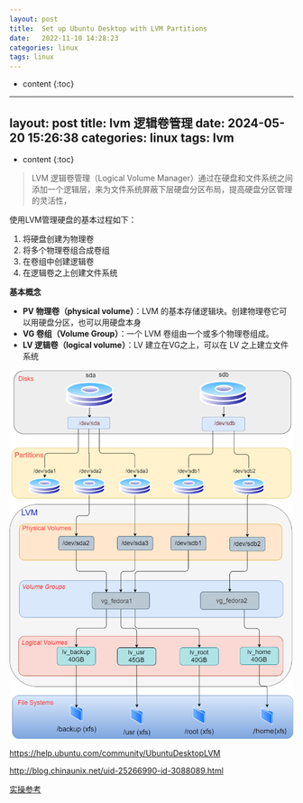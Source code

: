 ```yaml
---
layout: post
title:  Set up Ubuntu Desktop with LVM Partitions
date:   2022-11-10 14:28:23
categories: linux
tags: linux
---
```


* content
{:toc}

---
layout: post
title:  lvm 逻辑卷管理
date:   2024-05-20 15:26:38
categories: linux
tags: lvm
---

* content
{:toc}

>LVM 逻辑卷管理（Logical Volume Manager）通过在硬盘和文件系统之间添加一个逻辑层，来为文件系统屏蔽下层硬盘分区布局，提高硬盘分区管理的灵活性，

使用LVM管理硬盘的基本过程如下：

1. 将硬盘创建为物理卷
2. 将多个物理卷组合成卷组
3. 在卷组中创建逻辑卷
4. 在逻辑卷之上创建文件系统


**基本概念**
- **PV 物理卷（physical volume）**：LVM 的基本存储逻辑块。创建物理卷它可以用硬盘分区，也可以用硬盘本身
- **VG 卷组（Volume Group）**：一个 LVM 卷组由一个或多个物理卷组成。
- **LV 逻辑卷（logical volume）**：LV 建立在VG之上，可以在 LV 之上建立文件系统 

![lvm](/assets/lvm.png)

https://help.ubuntu.com/community/UbuntuDesktopLVM

http://blog.chinaunix.net/uid-25266990-id-3088089.html

[实操参考](https://blog.csdn.net/FallenLeaves_/article/details/129972256)